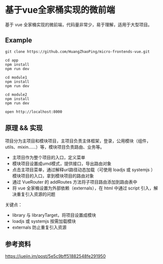 # 基于vue全家桶实现的微前端

基于 vue 全家桶实现的微前端，代码量非常少，易于理解，适用于大型项目。

## Example

    git clone https://github.com/HuangZhaoPing/micro-frontends-vue.git

    cd app
    npm install
    npm run dev

    cd module1
    npm install
    npm run dev

    cd module2
    npm install
    npm run dev
    
    open http://localhost:8000

## 原理 && 实现

项目分为主项目和模块项目，主项目负责主体框架，登录，公用模块（组件，utils、mixin……）等，模块项目负责路由、业务等。

* 主项目作为整个项目的入口，定义菜单
* 模块项目设置成umd模式，提供接口，导出路由对象
* 点击主项目菜单，通过解释url路径动态加载（可使用 loadjs 或 systemjs ）模块项目的入口，拿到模块项目的路由对象
* 通过 VueRouter 的 addRoutes 方法将子项目路由添加到路由表中
* 将 vue 全家桶设置为外部依赖（externals），在 html 中通过 script 引入，解决重复引入资源的问题

关键点：

* library 与 libraryTarget，将项目设置成模块
* loadjs 或 systemjs 按需加载模块
* externals 防止重复引入资源

## 参考资料

<https://juejin.im/post/5e5c9bff51882548fe291950>
